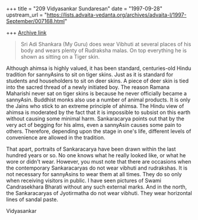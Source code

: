 +++
title = "209 Vidyasankar Sundaresan"
date = "1997-09-28"
upstream_url = "https://lists.advaita-vedanta.org/archives/advaita-l/1997-September/007168.html"

+++
[Archive link](https://lists.advaita-vedanta.org/archives/advaita-l/1997-September/007168.html)

> Sri Adi Shankara (My Guru) does wear Vibhuti at several places of his body
> and wears plenty of Rudraksha malas.  On top everything he is shown as
> sitting on a Tiger skin.
>

Although ahimsa is highly valued, it has been standard, centuries-old
Hindu tradition for sannyAsins to sit on tiger skins. Just as it is
standard for students and householders to sit on deer skins. A piece of
deer skin is tied into the sacred thread of a newly initiated boy. The
reason Ramana Maharishi never sat on tiger skins is because he never
officially became a sannyAsin. Buddhist monks also use a number of animal
products. It is only the Jains who stick to an extreme principle of
ahimsa. The Hindu view of ahimsa is moderated by the fact that it is
impossible to subsist on this earth without causing some minimal harm.
Sankaracarya points out that by the very act of begging for his alms, even
a sannyAsin causes some pain to others. Therefore, depending upon the
stage in one's life, different levels of convenience are allowed in the
tradition.

That apart, portraits of Sankaracarya have been drawn within the last
hundred years or so. No one knows what he really looked like, or what he
wore or didn't wear. However, you must note that there are occasions when
the contemporary Sankaracaryas do not wear vibhuti and rudrakshas. It
is not necessary for sannyAsins to wear them at all times. They do so only
when receiving visitors in public. I have seen pictures of Swami
Candrasekhara Bharati without any such external marks. And in the north,
the Sankaracaryas of Jyotirmatha do not wear vibhuti. They wear horizontal
lines of sandal paste.

Vidyasankar

